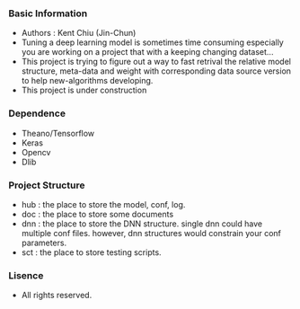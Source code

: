 ### Basic Information
- Authors : Kent Chiu (Jin-Chun)
- Tuning a deep learning model is sometimes time consuming especially you are working on a project that with a keeping changing dataset... 
- This project is trying to figure out a way to fast retrival the relative model structure, meta-data and weight with corresponding data source version to help new-algorithms developing. 
- This project is under construction 

### Dependence
- Theano/Tensorflow
- Keras
- Opencv
- Dlib

### Project Structure
- hub : the place to store the model, conf, log.
- doc : the place to store some documents
- dnn : the place to store the DNN structure. single dnn could have multiple conf files. however, dnn structures would constrain your conf parameters.
- sct : the place to store testing scripts.

### Lisence
- All rights reserved.
